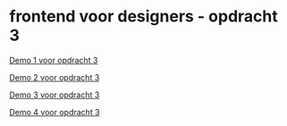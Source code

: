 # frontend voor designers - opdracht 3

[Demo 1 voor opdracht 3](https://ferryslot.github.io/frontendvoordesigners/opdracht3/v1/index.html)

[Demo 2 voor opdracht 3](https://ferryslot.github.io/frontendvoordesigners/opdracht3/v2/index.html)

[Demo 3 voor opdracht 3](https://ferryslot.github.io/frontendvoordesigners/opdracht3/v3/index.html)

[Demo 4 voor opdracht 3](https://ferryslot.github.io/frontendvoordesigners/opdracht3/v4/index.html)
